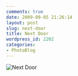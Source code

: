 ```yaml
---
comments: true
date: 2009-09-05 21:26:14
layout: post
slug: next-door
title: Next Door
wordpress_id: 2202
categories:
- PhotoBlog
---
```


![Next Door](http://ryanfitzer.com/main/wp-content/uploads/2009/09/next-door.jpg)
